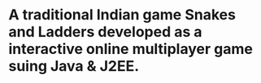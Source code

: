 # A traditional Indian game Snakes and Ladders developed as a interactive online multiplayer game suing Java & J2EE. 
